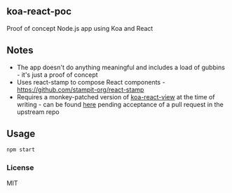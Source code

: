 koa-react-poc
-------------

Proof of concept Node.js app using Koa and React

## Notes

- The app doesn't do anything meaningful and includes a load of gubbins - it's just a proof of concept
- Uses react-stamp to compose React components - https://github.com/stampit-org/react-stamp
- Requires a monkey-patched version of [koa-react-view](http://github.com/koajs/react-view) at the time of writing - can be found [here](https://github.com/lukebennett/react-view/commit/f7174e0ecb8accc6770f71fe0ac4c05da1854d0c) pending acceptance of a pull request in the upstream repo

## Usage

```js
npm start

```

### License

MIT
